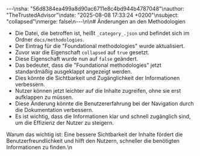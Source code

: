 ---\nsha: "56d8384ea499a8d90ac6711e8c4bd944b4787048"\nauthor: "TheTrustedAdvisor"\ndate: "2025-08-08 17:33:24 +0200"\nsubject: "collapsed"\nmerge: false\n---\n\n# Änderungen an den Methodologien

- Die Datei, die betroffen ist, heißt `_category_.json` und befindet sich im Ordner `docs/methodologies`.
- Der Eintrag für die "Foundational methodologies" wurde aktualisiert.
- Zuvor war die Eigenschaft `collapsed` auf `true` gesetzt.
- Diese Eigenschaft wurde nun auf `false` geändert.
- Das bedeutet, dass die "Foundational methodologies" jetzt standardmäßig ausgeklappt angezeigt werden.
- Dies könnte die Sichtbarkeit und Zugänglichkeit der Informationen verbessern.
- Nutzer können jetzt leichter auf die Inhalte zugreifen, ohne sie erst aufklappen zu müssen.
- Diese Änderung könnte die Benutzererfahrung bei der Navigation durch die Dokumentation verbessern.
- Es ist wichtig, dass die Informationen klar und schnell zugänglich sind, um die Effizienz der Nutzer zu steigern.

Warum das wichtig ist: Eine bessere Sichtbarkeit der Inhalte fördert die Benutzerfreundlichkeit und hilft den Nutzern, schneller die benötigten Informationen zu finden.\n